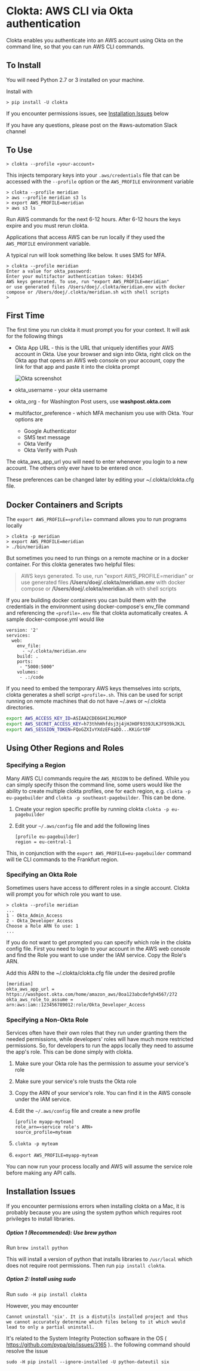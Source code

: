 # Clokta: AWS CLI via Okta authentication

Clokta enables you authenticate into an AWS account using Okta on the command line, so that you can run AWS CLI commands.

## To Install

You will need Python 2.7 or 3 installed on your machine.

Install with

```
> pip install -U clokta
```

If you encounter permissions issues, see [Installation Issues](#install_issues) below

If you have any questions, please post on the #aws-automation Slack channel

## To Use

```shell
> clokta --profile «your-account»
```

This injects temporary keys into your `.aws/credentials` file that can be accessed with the `--profile` option or the `AWS_PROFILE` environment variable

```shell
> clokta --profile meridian
> aws --profile meridian s3 ls
> export AWS_PROFILE=meridian
> aws s3 ls
```

Run AWS commands for the next 6-12 hours.  After 6-12 hours the keys expire and you must rerun clokta.

Applications that access AWS can be run locally if they used the `AWS_PROFILE` environment variable.

A typical run will look something like below.  It uses SMS for MFA.

```shell
> clokta --profile meridian
Enter a value for okta_password:
Enter your multifactor authentication token: 914345
AWS keys generated. To use, run "export AWS_PROFILE=meridian"
or use generated files /Users/doej/.clokta/meridian.env with docker compose or /Users/doej/.clokta/meridian.sh with shell scripts
>
```

## First Time

The first time you run clokta it must prompt you for your context.  It will ask for the following things

- Okta App URL - this is the URL that uniquely identifies your AWS account in Okta.  Use your browser and sign into Okta, right click on the Okta app that opens an AWS web console on your account, copy the link for that app and paste it into the clokta prompt

  ![Okta screenshot](README-img1.png)
-  okta_username - your okta username
- okta_org - for Washington Post users,  use **washpost.okta.com**
- multifactor_preference - which MFA mechanism you use with Okta.  Your options are
  - Google Authenticator
  - SMS text message
  - Okta Verify
  - Okta Verify with Push

The okta_aws_app_url you will need to enter whenever you login to a new account.  The others only ever have to be entered once.

These preferences can be changed later by editing your ~/.clokta/clokta.cfg file.

## Docker Containers and Scripts

The `export AWS_PROFILE=«profile»` command allows you to run programs locally  

```shell
> clokta -p meridian
> export AWS_PROFILE=meridian
> ./bin/meridian
```

But sometimes you need to run things on a remote machine or in a docker container.  For this clokta generates two helpful files:

> AWS keys generated. To use, run "export AWS_PROFILE=meridian"
> or use generated files **/Users/doej/.clokta/meridian.env** with docker compose or **/Users/doej/.clokta/meridian.sh** with shell scripts

If you are building docker containers you can build them with the credentials in the environment using docker-compose's env_file command and referencing the `«profile».env` file that clokta automatically creates.  A sample docker-compose.yml would like

```Yml
version: '2'
services:
  web:
    env_file:
      - ~/.clokta/meridian.env
    build: .
    ports:
     - "5000:5000"
    volumes:
     - .:/code
```

If you need to embed the temporary AWS keys themselves into scripts, clokta generates a shell script  `«profile».sh`.  This can be used for script running on remote machines that do not have ~/.aws or ~/.clokta directories.

```bash
export AWS_ACCESS_KEY_ID=ASIAA2CDE6GHIJKLM9OP
export AWS_SECRET_ACCESS_KEY=h73thhHhfdsj3j4jHJHOF9339JLKJF939kJKJL
export AWS_SESSION_TOKEN=FQoGZXIvYXdzEF4aDO...KKiGrt0F
```

## Using Other Regions and Roles

### Specifying a Region

Many AWS CLI commands require the `AWS_REGION` to be defined.  While you can simply specify thison the command line, some users would like the ability to create multiple clokta profiles, one for each region, e.g. `clokta -p eu-pagebuilder` and `clokta -p southeast-pagebuilder`.  This can be done.

1. Create your region specific profile by running clokta
   `clokta -p eu-pagebuilder`

2. Edit your `~/.aws/config` file and add the following lines

   ```
   [profile eu-pagebuilder]
   region = eu-central-1
   ```

This, in conjunction with the `export AWS_PROFILE=eu-pagebuilder` command will tie CLI commands to the Frankfurt region.

### Specifying an Okta Role

Sometimes users have access to different roles in a single account.  Clokta will prompt you for which role you want to use.

```shell
> clokta --profile meridian
...
1 - Okta_Admin_Access
2 - Okta_Developer_Access
Choose a Role ARN to use: 1
...
```

If you do not want to get prompted you can specify which role in the clokta config file.  First you need to login to your account in the AWS web console and find the Role you want to use under the IAM service.  Copy the Role's ARN.

Add this ARN to the ~/.clokta/clokta.cfg file under the desired profile

```
[meridian]
okta_aws_app_url = https://washpost.okta.com/home/amazon_aws/0oa123abcdefgh4567/272
okta_aws_role_to_assume = arn:aws:iam::123456789012:role/Okta_Developer_Access
```

### Specifying a Non-Okta Role

Services often have their own roles that they run under granting them the needed permissions, while developers' roles will have much more restricted permissions.  So, for developers to run the apps locally they need to assume the app's role.  This can be done simply with clokta.

1. Make sure your Okta role has the permission to assume your service's role

2. Make sure your service's role trusts the Okta role 

3. Copy the ARN of your service's role.  You can find it in the AWS console under the IAM service.

4. Edit the `~/.aws/config` file and create a new profile

   ```
   [profile myapp-myteam]
   role_arn=«service role's ARN»
   source_profile=myteam
   ```

5. `clokta -p myteam`

6. `export AWS_PROFILE=myapp-myteam`

You can now run your process locally and AWS will assume the service role before making any API calls.

## <a name="install_issues">Installation Issues</a>

If you encounter permissions errors when installing clokta on a Mac, it is probably because you are using the system python which requires root privileges to install libraries.

##### Option 1 (Recommended): Use brew python

Run `brew install python`

This will install a version of python that installs libraries to `/usr/local` which does not require root permissions.  Then run `pip install clokta`.

##### Option 2: Install using sudo

Run `sudo -H pip install clokta`

However, you may encounter

```
Cannot uninstall 'six'. It is a distutils installed project and thus we cannot accurately determine which files belong to it which would lead to only a partial uninstall.
```

It's related to the System Integrity Protection software in the OS ( https://github.com/pypa/pip/issues/3165 ).. the following command should resolve the issue

```
sudo -H pip install --ignore-installed -U python-dateutil six
```

## 